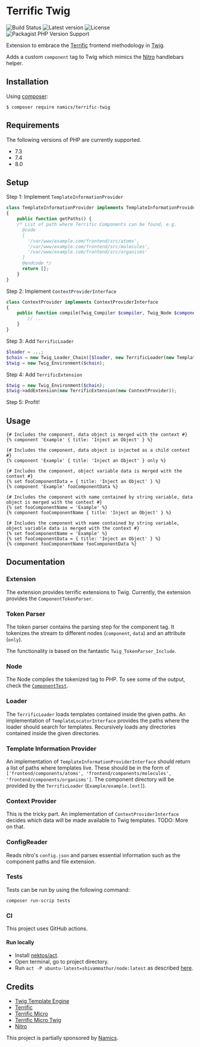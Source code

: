# Terrific Twig
![Build Status](https://github.com/namics/twig-nitro-library/workflows/Twig%20Nitro%20Library/badge.svg)
![Latest version](https://img.shields.io/github/v/release/namics/twig-nitro-library)
![License](https://img.shields.io/github/license/namics/twig-nitro-library)
![Packagist PHP Version Support](https://img.shields.io/packagist/php-v/namics/twig-nitro-library?color=%23787CB5)

Extension to embrace the [Terrific](https://github.com/brunschgi/terrificjs) frontend methodology in [Twig](http://twig.sensiolabs.org/).

Adds a custom `component` tag to Twig which mimics the [Nitro](https://github.com/namics/generator-nitro) handlebars helper.

## Installation
Using [composer](https://packagist.org/packages/namics/terrific-twig):

```shell script
$ composer require namics/terrific-twig
```

## Requirements

The following versions of PHP are currently supported.
* 7.3
* 7.4
* 8.0

## Setup
Step 1: Implement `TemplateInformationProvider`

```php
class TemplateInformationProvider implements TemplateInformationProviderInterface
{
    public function getPaths() {
    /* List of path where Terrific Components can be found, e.g.
      @code
      [
        '/var/www/example.com/frontend/src/atoms',
        '/var/www/example.com/frontend/src/molecules',
        '/var/www/example.com/frontend/src/organisms'
      ]
      @endcode */
      return [];
    }
}
```

Step 2: Implement `ContextProviderInterface`

```php
class ContextProvider implements ContextProviderInterface
{
    public function compile(Twig_Compiler $compiler, Twig_Node $component, Twig_Node $dataVariant, $only) {
        // ...
    }
}
```

Step 3: Add `TerrificLoader`
```php
$loader = ...;
$chain = new Twig_Loader_Chain([$loader, new TerrificLoader(new TemplateInformationProvider)]);
$twig = new Twig_Environment($chain);
```

Step 4: Add `TerrificExtension`
```php
$twig = new Twig_Environment($chain);
$twig->addExtension(new TerrificExtension(new ContextProvider));
```

Step 5: Profit!

## Usage
```twig
{# Includes the component, data object is merged with the context #}
{% component 'Example' { title: 'Inject an Object' } %}

{# Includes the component, data object is injected as a child context #}
{% component 'Example' { title: 'Inject an Object' } only %}

{# Includes the component, object variable data is merged with the context #}
{% set fooComponentData = { title: 'Inject an Object' } %}
{% component 'Example' fooComponentData %}

{# Includes the component with name contained by string variable, data object is merged with the context #}
{% set fooComponentName = 'Example' %}
{% component fooComponentName { title: 'Inject an Object' } %}

{# Includes the component with name contained by string variable, object variable data is merged with the context #}
{% set fooComponentName = 'Example' %}
{% set fooComponentData = { title: 'Inject an Object' } %}
{% component fooComponentName fooComponentData %}
```

## Documentation
### Extension
The extension provides terrific extensions to Twig. Currently, the extension provides the `ComponentTokenParser`.

### Token Parser
The token parser contains the parsing step for the component tag. It tokenizes the stream to different nodes (`component`, `data`) and an attribute (`only`).

The functionality is based on the fantastic `Twig_TokenParser_Include`.

### Node
The Node compiles the tokenized tag to PHP. To see some of the output, check the [`ComponentTest`](https://github.com/namics/terrific-twig/blob/master/test/Twig/Node/ComponentTest.php).

### Loader
The `TerrificLoader` loads templates contained inside the given paths. An implementation of `TemplateLocatorInterface` provides the paths where the loader should search for templates. Recursively loads any directories contained inside the given directories.

### Template Information Provider
An implementation of `TemplateInformationProviderInterface` should return a list of paths where templates live. These should be in the form of `['frontend/components/atoms', 'frontend/components/molecules', 'frontend/components/organisms']`. The component directory will be provided by the `TerrificLoader` (`Example/example.[ext]`).

### Context Provider
This is the tricky part. An implementation of `ContextProviderInterface` decides which data will be made available to Twig templates.
TODO: More on that.

### ConfigReader
Reads nitro's `config.json` and parses essential information such as the component paths and file extension.

### Tests
Tests can be run by using the following command:
```shell script
composer run-scrip tests
```

### CI
This project uses GitHub actions.
#### Run locally
* Install [nektos/act](https://github.com/nektos/act).
* Open terminal, go to project directory.
* Run `act -P ubuntu-latest=shivammathur/node:latest` as described [here](https://github.com/shivammathur/setup-php#local-testing-setup).

## Credits
+ [Twig Template Engine](http://twig.sensiolabs.org/)
+ [Terrific](http://terrifically.org/)
+ [Terrific Micro](https://github.com/namics/terrific-micro)
+ [Terrific Micro Twig](https://github.com/namics/terrific-micro-twig)
+ [Nitro](https://github.com/namics/generator-nitro)

This project is partially sponsored by [Namics](https://github.com/namics).
